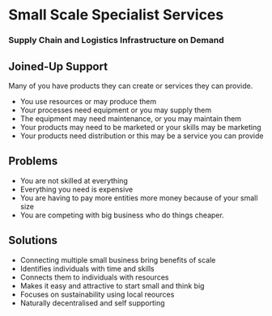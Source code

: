 
# Small Scale Specialist Services
### Supply Chain and Logistics Infrastructure on Demand

## Joined-Up  Support 

Many of you have products they can create or services they can provide.
* You use resources or may produce them
* Your processes need equipment or you may supply them
* The equipment may need maintenance, or you may maintain them
* Your products may need to be marketed or your skills may be marketing
* Your products need distribution or this may be a service you can provide

## Problems

* You are not skilled at everything
* Everything you need is expensive
* You are having to pay more entities more money because of your small size
* You are competing with big business who do things cheaper.


## Solutions

* Connecting multiple small business bring benefits of scale
* Identifies individuals with time and skills
* Connects them to individuals with resources
* Makes it easy and attractive to start small and think big 
* Focuses on sustainability using local reources
* Naturally decentralised and self supporting
